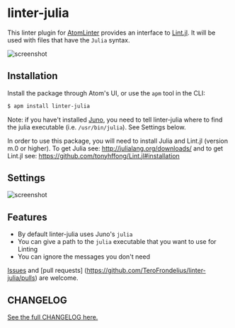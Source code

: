 # linter-julia

This linter plugin for [AtomLinter](https://atomlinter.github.io/)
provides an interface to [Lint.jl](https://github.com/tonyhffong/Lint.jl).
It will be used with files that have the `Julia` syntax.

![screenshot](https://raw.githubusercontent.com/TeroFrondelius/linter-julia/master/Screenshot.gif)

## Installation

Install the package through Atom's UI, or use the `apm` tool in the CLI:

```bash
$ apm install linter-julia
```

Note: if you have't installed [Juno](http://junolab.org/),
you need to tell linter-julia where to find the julia executable
(i.e. `/usr/bin/julia`). See Settings below.

In order to use this package, you will need to install Julia and Lint.jl
(version m.0 or higher).
To get Julia see: http://julialang.org/downloads/ and to get Lint.jl
see: https://github.com/tonyhffong/Lint.jl#installation

## Settings

![screenshot](https://raw.githubusercontent.com/TeroFrondelius/linter-julia/master/settings.png)

## Features

* By default linter-julia uses Juno's `julia`
* You can give a path to the `julia` executable that you want to use for Linting
* You can ignore the messages you don't need

[Issues](https://github.com/TeroFrondelius/linter-julia/issues) and [pull requests]
(https://github.com/TeroFrondelius/linter-julia/pulls) are welcome.

## CHANGELOG

[See the full CHANGELOG here.](https://github.com/TeroFrondelius/linter-julia/blob/master/CHANGELOG.md)
